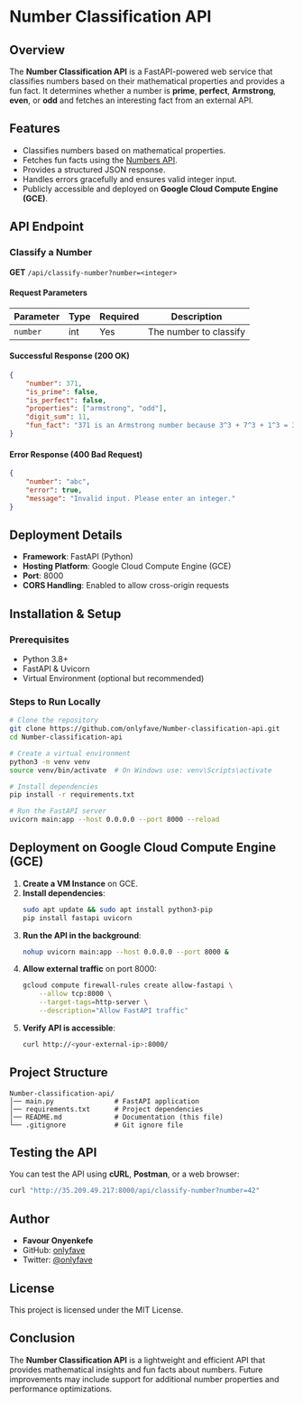 # Number Classification API

## Overview
The **Number Classification API** is a FastAPI-powered web service that classifies numbers based on their mathematical properties and provides a fun fact. It determines whether a number is **prime**, **perfect**, **Armstrong**, **even**, or **odd** and fetches an interesting fact from an external API.

## Features
- Classifies numbers based on mathematical properties.
- Fetches fun facts using the [Numbers API](http://numbersapi.com/).
- Provides a structured JSON response.
- Handles errors gracefully and ensures valid integer input.
- Publicly accessible and deployed on **Google Cloud Compute Engine (GCE)**.

## API Endpoint
### **Classify a Number**
**GET** `/api/classify-number?number=<integer>`

#### **Request Parameters**
| Parameter | Type | Required | Description |
|-----------|------|----------|-------------|
| `number`  | int  | Yes      | The number to classify |

#### **Successful Response (200 OK)**
```json
{
    "number": 371,
    "is_prime": false,
    "is_perfect": false,
    "properties": ["armstrong", "odd"],
    "digit_sum": 11,
    "fun_fact": "371 is an Armstrong number because 3^3 + 7^3 + 1^3 = 371"
}
```

#### **Error Response (400 Bad Request)**
```json
{
    "number": "abc",
    "error": true,
    "message": "Invalid input. Please enter an integer."
}
```

## Deployment Details
- **Framework**: FastAPI (Python)
- **Hosting Platform**: Google Cloud Compute Engine (GCE)
- **Port**: 8000
- **CORS Handling**: Enabled to allow cross-origin requests

## Installation & Setup
### **Prerequisites**
- Python 3.8+
- FastAPI & Uvicorn
- Virtual Environment (optional but recommended)

### **Steps to Run Locally**
```bash
# Clone the repository
git clone https://github.com/onlyfave/Number-classification-api.git
cd Number-classification-api

# Create a virtual environment
python3 -m venv venv
source venv/bin/activate  # On Windows use: venv\Scripts\activate

# Install dependencies
pip install -r requirements.txt

# Run the FastAPI server
uvicorn main:app --host 0.0.0.0 --port 8000 --reload
```

## Deployment on Google Cloud Compute Engine (GCE)
1. **Create a VM Instance** on GCE.
2. **Install dependencies**:
   ```bash
   sudo apt update && sudo apt install python3-pip
   pip install fastapi uvicorn
   ```
3. **Run the API in the background**:
   ```bash
   nohup uvicorn main:app --host 0.0.0.0 --port 8000 &
   ```
4. **Allow external traffic** on port 8000:
   ```bash
   gcloud compute firewall-rules create allow-fastapi \
       --allow tcp:8000 \
       --target-tags=http-server \
       --description="Allow FastAPI traffic"
   ```
5. **Verify API is accessible**:
   ```bash
   curl http://<your-external-ip>:8000/
   ```

## Project Structure
```
Number-classification-api/
│── main.py               # FastAPI application
│── requirements.txt      # Project dependencies
│── README.md             # Documentation (this file)
└── .gitignore            # Git ignore file
```

## Testing the API
You can test the API using **cURL**, **Postman**, or a web browser:
```bash
curl "http://35.209.49.217:8000/api/classify-number?number=42"
```

## Author
- **Favour Onyenkefe**  
- GitHub: [onlyfave](https://github.com/onlyfave)
- Twitter: [@onlyfave](https://twitter.com/onlyfave)

## License
This project is licensed under the MIT License.

## Conclusion
The **Number Classification API** is a lightweight and efficient API that provides mathematical insights and fun facts about numbers. Future improvements may include support for additional number properties and performance optimizations.

